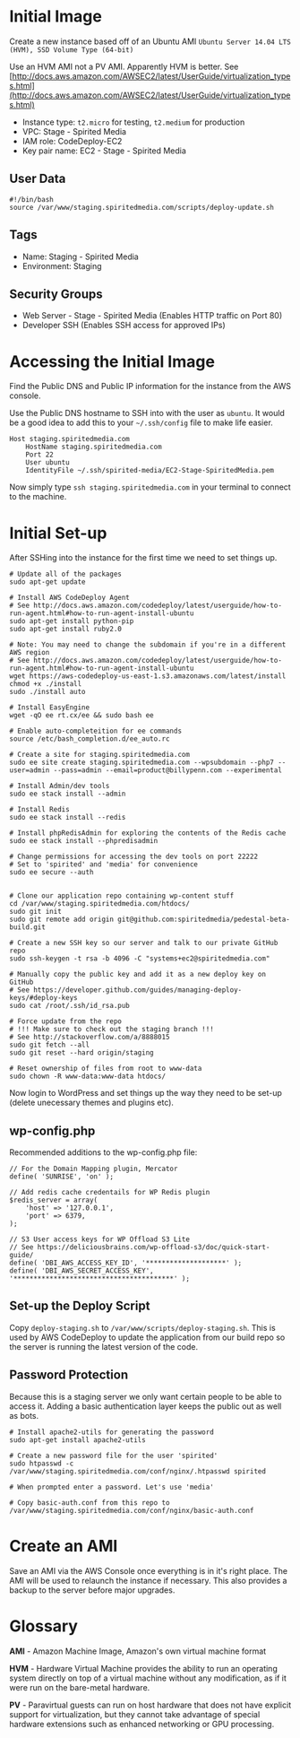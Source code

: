 # Initial Image
Create a new instance based off of an Ubuntu AMI `Ubuntu Server 14.04 LTS (HVM), SSD Volume Type (64-bit)`

Use an HVM AMI not a PV AMI. Apparently HVM is better. See [http://docs.aws.amazon.com/AWSEC2/latest/UserGuide/virtualization_types.html](http://docs.aws.amazon.com/AWSEC2/latest/UserGuide/virtualization_types.html)

 - Instance type: `t2.micro` for testing, `t2.medium` for production
 - VPC: Stage - Spirited Media
 - IAM role: CodeDeploy-EC2
 - Key pair name: EC2 - Stage - Spirited Media

## User Data
```
#!/bin/bash
source /var/www/staging.spiritedmedia.com/scripts/deploy-update.sh
```

## Tags
- Name: Staging - Spirited Media
- Environment: Staging

## Security Groups
- Web Server - Stage - Spirited Media (Enables HTTP traffic on Port 80)
- Developer SSH (Enables SSH access for approved IPs)

# Accessing the Initial Image
Find the Public DNS and Public IP information for the instance from the AWS console.

Use the Public DNS hostname to SSH into with the user as `ubuntu`. It would be a good idea to add this to your `~/.ssh/config` file to make life easier.

```
Host staging.spiritedmedia.com
	HostName staging.spiritedmedia.com
	Port 22
	User ubuntu
	IdentityFile ~/.ssh/spirited-media/EC2-Stage-SpiritedMedia.pem
```
Now simply type `ssh staging.spiritedmedia.com` in your terminal to connect to the machine.

# Initial Set-up
After SSHing into the instance for the first time we need to set things up.

```
# Update all of the packages
sudo apt-get update

# Install AWS CodeDeploy Agent
# See http://docs.aws.amazon.com/codedeploy/latest/userguide/how-to-run-agent.html#how-to-run-agent-install-ubuntu
sudo apt-get install python-pip
sudo apt-get install ruby2.0

# Note: You may need to change the subdomain if you're in a different AWS region
# See http://docs.aws.amazon.com/codedeploy/latest/userguide/how-to-run-agent.html#how-to-run-agent-install-ubuntu
wget https://aws-codedeploy-us-east-1.s3.amazonaws.com/latest/install
chmod +x ./install
sudo ./install auto

# Install EasyEngine
wget -qO ee rt.cx/ee && sudo bash ee

# Enable auto-completeition for ee commands
source /etc/bash_completion.d/ee_auto.rc

# Create a site for staging.spiritedmedia.com
sudo ee site create staging.spiritedmedia.com --wpsubdomain --php7 --user=admin --pass=admin --email=product@billypenn.com --experimental

# Install Admin/dev tools
sudo ee stack install --admin

# Install Redis
sudo ee stack install --redis

# Install phpRedisAdmin for exploring the contents of the Redis cache
sudo ee stack install --phpredisadmin

# Change permissions for accessing the dev tools on port 22222
# Set to 'spirited' and 'media' for convenience
sudo ee secure --auth


# Clone our application repo containing wp-content stuff
cd /var/www/staging.spiritedmedia.com/htdocs/
sudo git init
sudo git remote add origin git@github.com:spiritedmedia/pedestal-beta-build.git

# Create a new SSH key so our server and talk to our private GitHub repo
sudo ssh-keygen -t rsa -b 4096 -C "systems+ec2@spiritedmedia.com"

# Manually copy the public key and add it as a new deploy key on GitHub
# See https://developer.github.com/guides/managing-deploy-keys/#deploy-keys
sudo cat /root/.ssh/id_rsa.pub

# Force update from the repo
# !!! Make sure to check out the staging branch !!!
# See http://stackoverflow.com/a/8888015
sudo git fetch --all
sudo git reset --hard origin/staging

# Reset ownership of files from root to www-data
sudo chown -R www-data:www-data htdocs/
```

Now login to WordPress and set things up the way they need to be set-up (delete unecessary themes and plugins etc).

## wp-config.php

Recommended additions to the wp-config.php file:

```
// For the Domain Mapping plugin, Mercator
define( 'SUNRISE', 'on' );

// Add redis cache credentails for WP Redis plugin
$redis_server = array(
    'host' => '127.0.0.1',
    'port' => 6379,
);

// S3 User access keys for WP Offload S3 Lite
// See https://deliciousbrains.com/wp-offload-s3/doc/quick-start-guide/
define( 'DBI_AWS_ACCESS_KEY_ID', '********************' );
define( 'DBI_AWS_SECRET_ACCESS_KEY', '****************************************' );

```

## Set-up the Deploy Script
Copy `deploy-staging.sh` to `/var/www/scripts/deploy-staging.sh`. This is used by AWS CodeDeploy to update the application from our build repo so the server is running the latest version of the code.

## Password Protection
Because this is a staging server we only want certain people to be able to access it. Adding a basic authentication layer keeps the public out as well as bots.

```
# Install apache2-utils for generating the password
sudo apt-get install apache2-utils

# Create a new password file for the user 'spirited'
sudo htpasswd -c /var/www/staging.spiritedmedia.com/conf/nginx/.htpasswd spirited

# When prompted enter a password. Let's use 'media'

# Copy basic-auth.conf from this repo to /var/www/staging.spiritedmedia.com/conf/nginx/basic-auth.conf
```

# Create an AMI
Save an AMI via the AWS Console once everything is in it's right place. The AMI will be used to relaunch the instance if necessary. This also provides a backup to the server before major upgrades.


# Glossary
**AMI** - Amazon Machine Image, Amazon's own virtual machine format

**HVM** - Hardware Virtual Machine provides the ability to run an operating system directly on top of a virtual machine without any modification, as if it were run on the bare-metal hardware.

**PV** - Paravirtual guests can run on host hardware that does not have explicit support for virtualization, but they cannot take advantage of special hardware extensions such as enhanced networking or GPU processing.
